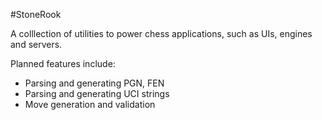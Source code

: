 #StoneRook

A colllection of utilities to power chess applications, such as UIs, engines and servers. 

Planned features include:

- Parsing and generating PGN, FEN
- Parsing and generating UCI strings
- Move generation and validation